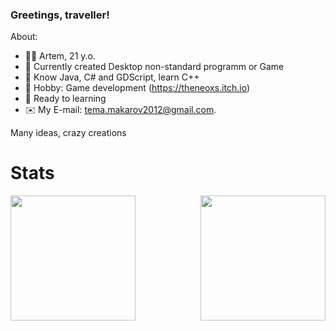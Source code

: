 ### Greetings, traveller!

About:
- 👋🏻 Artem, 21 y.o.
- 🔭 Currently created Desktop non-standard programm or Game
- 💾 Know Java, C# and GDScript, learn C++
- 🎲 Hobby: Game development (https://theneoxs.itch.io)
- 📃 Ready to learning
- ✉️ My E-mail: [tema.makarov2012@gmail.com](mailto:tema.makarov2012@gmail.com).

Many ideas, crazy creations

# Stats
<a href="https://github.com/anuraghazra/github-readme-stats">
  <img align="right" height="200" src="https://github-readme-stats.vercel.app/api/top-langs/?username=theneoxs&show_icons=true&theme=buefy&layout=compact" />
</a>
<a href="https://git.io/streak-stats">
  <img align="left" height="200" src="https://github-readme-streak-stats.herokuapp.com/?user=theneoxs&theme=dark" />
</a>


